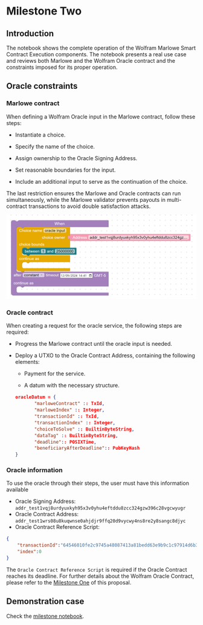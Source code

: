 # Milestone Two

## Introduction
The notebook shows the complete operation of the Wolfram Marlowe Smart Contract Execution components. The notebook presents a real use case and reviews both Marlowe and the Wolfram Oracle contract and the constraints imposed for its proper operation.

## Oracle constraints

### Marlowe contract
When defining a Wolfram Oracle input in the Marlowe contract, follow these steps:

* Instantiate a choice.

* Specify the name of the choice.

* Assign ownership to the Oracle Signing Address.

* Set reasonable boundaries for the input.

* Include an additional input to serve as the continuation of the choice.

The last restriction ensures the Marlowe and Oracle contracts can run simultaneously, while the Marlowe validator prevents payouts in multi-contract transactions to avoid double satisfaction attacks.

![choiceImage](./img/choiceImage.png)


### Oracle contract

When creating a request for the oracle service, the following steps are required:

* Progress the Marlowe contract until the oracle input is needed.

* Deploy a UTXO to the Oracle Contract Address, containing the following elements:

    * Payment for the service.
    
    * A datum with the necessary structure.
    
    ```json
    oracleDatum = {
           "marloweContract" :: TxId,
           "marloweIndex" :: Integer,
           "transactionId" :: TxId,
           "transactionIndex" :: Integer,
           "choiceToSolve" :: BuiltinByteString,
           "dataTag" :: BuiltinByteString,
           "deadline":: POSIXTime,
           "beneficiaryAfterDeadline":: PubKeyHash
    }
    ```

### Oracle information
To use the oracle through their steps, the user must have this information available 

* Oracle Signing Address: `addr_test1vqj8urdyuxkyh95x3v0yhu4eftddu8zcc324gzw396c28vgcwyugr`
* Oracle Contract Address: `addr_test1wrs08u8kuqwnse0ahjdjr9ffq20d9vycwy4ns8re2y8sangc8djyc`
* Oracle Contract Reference Script:

```json
{
    "transactionId":"64546010fe2c9745a48087413a81bedd63e9b9c1c97914d6b39fb0690d812483",
    "index":0
}
```

The `Oracle Contract Reference Script` is required if the Oracle Contract reaches its deadline. For further details about the Wolfram Oracle Contract, please refer to the [Milestone One](https://github.com/WolframBlockchainLabs/MarloweSC-Execution/blob/106df96739fe7dd955bc101e0c58929414768f77/MilestoneOne/WolframOracleContract.ipynb) of this proposal.

## Demonstration case

Check the [milestone notebook](MilestoneThree\TestServiceUsingMarlowe.ipynb).